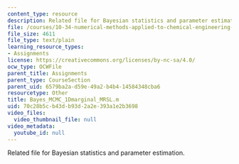 ```yaml
---
content_type: resource
description: Related file for Bayesian statistics and parameter estimation.
file: /courses/10-34-numerical-methods-applied-to-chemical-engineering-fall-2005/70c28b5cb43db93d2a2e393a1e2b3698_Bayes_MCMC_1Dmarginal_MRSL.m
file_size: 4611
file_type: text/plain
learning_resource_types:
- Assignments
license: https://creativecommons.org/licenses/by-nc-sa/4.0/
ocw_type: OCWFile
parent_title: Assignments
parent_type: CourseSection
parent_uid: 6579ba2a-d59e-49a2-b4b4-14584348cba6
resourcetype: Other
title: Bayes_MCMC_1Dmarginal_MRSL.m
uid: 70c28b5c-b43d-b93d-2a2e-393a1e2b3698
video_files:
  video_thumbnail_file: null
video_metadata:
  youtube_id: null
---
```

Related file for Bayesian statistics and parameter estimation.
